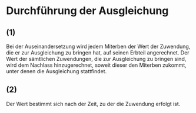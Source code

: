 # Durchführung der Ausgleichung



## (1)

 Bei der Auseinandersetzung wird jedem Miterben der Wert der Zuwendung, die er zur Ausgleichung zu bringen hat, auf seinen Erbteil angerechnet. Der Wert der sämtlichen Zuwendungen, die zur Ausgleichung zu bringen sind, wird dem Nachlass hinzugerechnet, soweit dieser den Miterben zukommt, unter denen die Ausgleichung stattfindet.

## (2)

 Der Wert bestimmt sich nach der Zeit, zu der die Zuwendung erfolgt ist. 

